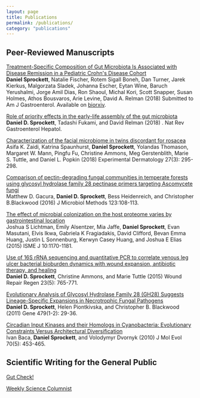 ```yaml
---
layout: page
title: Publications
permalink: /publications/
category: "publications"
---
```


<h2>Peer-Reviewed Manuscripts</h2>

[Treatment-Specific Composition of Gut Microbiota Is Associated with Disease Remission in a Pediatric Crohn's Disease Cohort](https://www.biorxiv.org/content/early/2018/09/10/412890)<br>
**Daniel Sprockett**, Natalie Fischer, Rotem Sigall Boneh, Dan Turner, Jarek Kierkus, Malgorzata Sladek, Johanna Escher, Eytan Wine, Baruch Yerushalmi, Jorge Amil Dias, Ron Shaoul, Michal Kori, Scott Snapper, Susan Holmes, Athos Bousvaros, Arie Levine, David A. Relman (2018) Submitted to Am J Gastroenterol. Available on [biorxiv](https://www.biorxiv.org/content/early/2018/09/10/412890).<br>

[Role of priority effects in the early-life assembly of the gut microbiota](https://www.nature.com/articles/nrgastro.2017.173)<br>
**Daniel D. Sprockett**, Tadashi Fukami, and David Relman (2018) . Nat Rev Gastroenterol Hepatol.<br>

[Characterization of the facial microbiome in twins discordant for rosacea](https://onlinelibrary.wiley.com/doi/abs/10.1111/exd.13491)<br>
Asifa K. Zaidi, Katrina Spaunhurst, **Daniel Sprockett**, Yolandas Thomason, Margaret W. Mann, Pingfu Fu, Christine Ammons, Meg Gerstenblith, Marie S. Tuttle, and Daniel L. Popkin (2018) Experimental Dermatology 27(3): 295-298.<br>

[Comparison of pectin-degrading fungal communities in temperate forests using glycosyl hydrolase family 28 pectinase primers targeting Ascomycete fungi](https://www.sciencedirect.com/science/article/pii/S0167701216300306)<br>
Matthew D. Gacura, **Daniel D. Sprockett**, Bess Heidenreich, and Christopher B.Blackwood (2016) J Microbiol Methods 123:108-113.<br> 

[The effect of microbial colonization on the host proteome varies by gastrointestinal location](https://www.nature.com/articles/ismej2015187/)<br>
Joshua S Lichtman, Emily Alsentzer, Mia Jaffe, **Daniel Sprockett**, Evan Masutani, Elvis Ikwa, Gabriela K Fragiadakis, David Clifford, Bevan Emma Huang, Justin L Sonnenburg, Kerwyn Casey Huang, and Joshua E Elias (2015) ISME J 10:1170-1181.<br> 

[Use of 16S rRNA sequencing and quantitative PCR to correlate venous leg ulcer bacterial bioburden dynamics with wound expansion, antibiotic therapy, and healing](https://onlinelibrary.wiley.com/doi/abs/10.1111/wrr.12309)<br>
**Daniel D. Sprockett**, Christine Ammons, and Marie Tuttle (2015) Wound Repair Regen 23(5): 765-771.<br>

[Evolutionary Analysis of Glycosyl Hydrolase Family 28 (GH28) Suggests Lineage-Specific Expansions in Necrotrophic Fungal Pathogens](https://www.sciencedirect.com/science/article/pii/S037811191100076X)<br>
**Daniel D. Sprockett**, Helen Piontkivska, and Christopher B. Blackwood (2011) Gene 479(1-2): 29-36.<br>

[Circadian Input Kinases and their Homologs in Cyanobacteria: Evolutionary Constraints Versus Architectural Diversification](https://link.springer.com/article/10.1007/s00239-010-9344-0)<br>
Ivan Baca, **Daniel Sprockett**, and Volodymyr Dvornyk (2010) J Mol Evol 70(5): 453-465.<br>


<h2>Scientific Writing for the General Public</h2>

[Gut Check!](https://medium.com/gut-check)<br>

[Weekly Science Columnist](http://www.kentwired.com/search/?f=html&q=daniel+sprockett&s=start_time&sd=desc&l=25&t=article%2Ccollection%2Cvideo%2Cyoutube&nsa=eedition)<br>
